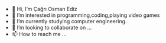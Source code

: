 - 👋 Hi, I’m Çağrı Osman Ediz
- 👀 I’m interested in programming,coding,playing video games
- 🌱 I’m currently studying computer engineering.
- 💞️ I’m looking to collaborate on ...
- 📫 How to reach me ...

<!---
Xenthi/Xenthi is a ✨ special ✨ repository because its `README.md` (this file) appears on your GitHub profile.
You can click the Preview link to take a look at your changes.
--->
